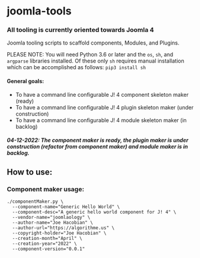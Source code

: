 # joomla-tools  
  
### All tooling is currently oriented towards Joomla 4
Joomla tooling scripts to scaffold components, Modules, and Plugins. 
  
PLEASE NOTE: You will need Python 3.6 or later and the `os`, `sh`, and `argparse` libraries installed. Of these only `sh` requires manual installation which can be accomplished as follows: `pip3 install sh`  
  
  
#### General goals:
* To have a command line configurable J! 4 component skeleton maker (ready)
* To have a command line configurable J! 4 plugin skeleton maker (under construction)
* To have a command line configurable J! 4 module skeleton maker (in backlog)
  
##### 04-12-2022: The component maker is ready, the plugin maker is under construction (refactor from component maker) and module maker is in backlog.
  
## How to use:
  
### Component maker usage:  
```
./componentMaker.py \
  --component-name="Generic Hello World" \
  --component-desc="A generic hello world component for J! 4" \
  --vendor-name="joomlaology" \
  --author-name="Joe Hacobian" \
  --author-url="https://algorithme.us" \
  --copyright-holder="Joe Hacobian" \
  --creation-month="April" \
  --creation-year="2022" \
  --component-version="0.0.1"
  ```
